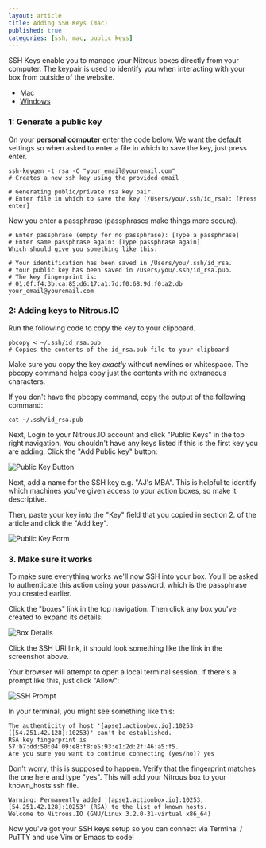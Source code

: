 ```yaml
---
layout: article
title: Adding SSH Keys (mac)
published: true
categories: [ssh, mac, public keys]
---
```


SSH Keys enable you to manage your Nitrous boxes directly from your computer.  The keypair is used to identify you when interacting with your box from outside of the website.

<ul class="inline choices">
  <li class="selected">Mac</li>
  <li><a href="/ssh-windows/">Windows</a></li>
</ul>

### 1: Generate a public key

On your **personal computer** enter the code below. We want the default settings so when asked to enter a file in which to save the key, just press enter.

    ssh-keygen -t rsa -C "your_email@youremail.com"
    # Creates a new ssh key using the provided email

    # Generating public/private rsa key pair.
    # Enter file in which to save the key (/Users/you/.ssh/id_rsa): [Press enter]

Now you enter a passphrase (passphrases make things more secure).

    # Enter passphrase (empty for no passphrase): [Type a passphrase]
    # Enter same passphrase again: [Type passphrase again]
    Which should give you something like this:

    # Your identification has been saved in /Users/you/.ssh/id_rsa.
    # Your public key has been saved in /Users/you/.ssh/id_rsa.pub.
    # The key fingerprint is:
    # 01:0f:f4:3b:ca:85:d6:17:a1:7d:f0:68:9d:f0:a2:db your_email@youremail.com

### 2: Adding keys to Nitrous.IO

Run the following code to copy the key to your clipboard.

    pbcopy < ~/.ssh/id_rsa.pub
    # Copies the contents of the id_rsa.pub file to your clipboard

Make sure you copy the key _exactly_ without newlines or whitespace. The pbcopy command helps copy just the contents with no extraneous characters.

If you don't have the pbcopy command, copy the output of the following command:

    cat ~/.ssh/id_rsa.pub

Next, Login to your Nitrous.IO account and click "Public Keys" in the top right navigation.  You shouldn't have any keys listed if this is the first key you are adding. Click the "Add Public key" button:

![Public Key Button](https://raw.github.com/action-io/action-assets/master/support/screenshots/add-public-key-button.png)

Next, add a name for the SSH key e.g. "AJ's MBA".  This is helpful to identify which machines you've given access to your action boxes, so make it descriptive.

Then, paste your key into the "Key" field that you copied in section 2. of the article and click the "Add key".

![Public Key Form](https://raw.github.com/action-io/action-assets/master/support/screenshots/public-key-form.png)

### 3. Make sure it works

To make sure everything works we'll now SSH into your box. You'll be asked to authenticate this action using your password, which is the passphrase you created earlier.

Click the "boxes" link in the top navigation.  Then click any box you've created to expand its details:

![Box Details](https://raw.github.com/action-io/action-assets/master/support/screenshots/box-details.png)

Click the SSH URI link, it should look something like the link in the screenshot above.

Your browser will attempt to open a local terminal session. If there's a prompt like this, just click "Allow":

![SSH Prompt](https://raw.github.com/action-io/action-assets/master/support/screenshots/ssh-confirm-prompt.png)

In your terminal, you might see something like this:

    The authenticity of host '[apse1.actionbox.io]:10253    ([54.251.42.128]:10253)' can't be established.
    RSA key fingerprint is 57:b7:dd:50:04:09:e8:f8:e5:93:e1:2d:2f:46:a5:f5.
    Are you sure you want to continue connecting (yes/no)? yes

Don't worry, this is supposed to happen. Verify that the fingerprint matches the one here and type "yes". This will add your Nitrous box to your known_hosts ssh file.

    Warning: Permanently added '[apse1.actionbox.io]:10253, [54.251.42.128]:10253' (RSA) to the list of known hosts.
    Welcome to Nitrous.IO (GNU/Linux 3.2.0-31-virtual x86_64)

Now you've got your SSH keys setup so you can connect via Terminal / PuTTY and use Vim or Emacs to code!
